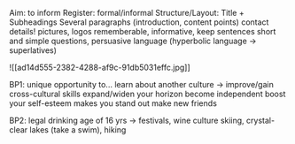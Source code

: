 Aim: to inform
Register: formal/informal
Structure/Layout: Title + Subheadings
				  Several paragraphs (introduction, content points)
				  contact details!
				  pictures, logos
				  rememberable, informative, keep sentences short and simple
				  questions, persuasive language (hyperbolic language -> superlatives)

![[ad14d555-2382-4288-af9c-91db5031effc.jpg]]

BP1: unique opportunity to...
	 learn about another culture -> improve/gain cross-cultural skills
	 expand/widen your horizon
	 become independent
	 boost your self-esteem
	 makes you stand out
	 make new friends

BP2: legal drinking age of 16 yrs -> festivals, wine culture
	 skiing, crystal-clear lakes (take a swim), hiking